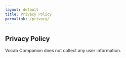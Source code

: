 ```yaml
---
layout: default
title: Privacy Policy
permalink: /privacy/
---
```


## Privacy Policy

Vocab Companion does not collect any user information. 
